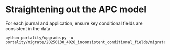 # Straightening out the APC model

For each journal and application, ensure key conditional fields are consistent in the data

    python portality/upgrade.py -u portality/migrate/20250130_4028_inconsistent_conditional_fields/migrate.json